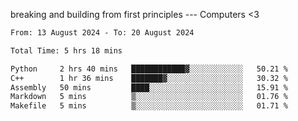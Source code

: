 breaking and building from first principles --- Computers <3

<!--START_SECTION:waka-->

```txt
From: 13 August 2024 - To: 20 August 2024

Total Time: 5 hrs 18 mins

Python     2 hrs 40 mins   ████████████▓░░░░░░░░░░░░   50.21 %
C++        1 hr 36 mins    ███████▓░░░░░░░░░░░░░░░░░   30.32 %
Assembly   50 mins         ████░░░░░░░░░░░░░░░░░░░░░   15.91 %
Markdown   5 mins          ▒░░░░░░░░░░░░░░░░░░░░░░░░   01.76 %
Makefile   5 mins          ▒░░░░░░░░░░░░░░░░░░░░░░░░   01.71 %
```

<!--END_SECTION:waka-->
